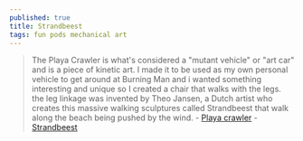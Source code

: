 ```yaml
---
published: true
title: Strandbeest
tags: fun pods mechanical art
---
```

> The Playa Crawler is what's considered a "mutant vehicle" or "art car" and is a piece of kinetic art. I made it to be used as my own personal vehicle to get around at Burning Man and i wanted something interesting and unique so I created a chair that walks with the legs. the leg linkage was invented by Theo Jansen, a Dutch artist who creates this massive walking sculptures called Strandbeest that walk along the beach being pushed by the wind. - [Playa crawler](https://www.youtube.com/watch?v=TzehmObSjAE) - [Strandbeest](https://www.youtube.com/watch?v=LewVEF2B_pM)
